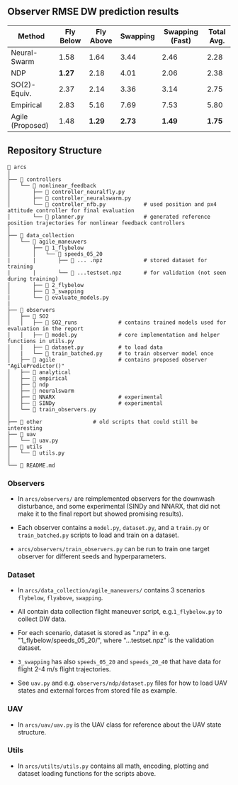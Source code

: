 


## Observer RMSE DW prediction results

| Method            | Fly Below | Fly Above | Swapping | Swapping (Fast) | Total Avg. |
|------------------|----------|----------|----------|----------------|------------|
| Neural-Swarm    | 1.58     | 1.64     | 3.44     | 2.46           | 2.28       |
| NDP             | **1.27** | 2.18     | 4.01     | 2.06           | 2.38       |
| SO(2)-Equiv.    | 2.37     | 2.14     | 3.36     | 3.14           | 2.75       |
| Empirical       | 2.83     | 5.16     | 7.69     | 7.53           | 5.80       |
| Agile (Proposed) | 1.48     | **1.29** | **2.73** | **1.49**       | **1.75**   |

## Repository Structure

```
📁 arcs
│
├── 📁 controllers
│   └── 📁 nonlinear_feedback
│       ├── 📄 controller_neuralfly.py
│       ├── 📄 controller_neuralswarm.py
│       └── 📄 controller_nfb.py            # used position and px4 attitude controller for final evaluation
│       └── 📄 planner.py                   # generated reference position trajectories for nonlinear feedback controllers
│
├── 📁 data_collection
│   └── 📁 agile_maneuvers
│       ├── 📁 1_flybelow
│       │   └── 📁 speeds_05_20
|       |       ├── 📄 ... .npz             # stored dataset for training
|       |       └── 📄 ...testset.npz       # for validation (not seen during training)
│       ├── 📁 2_flybelow
│       ├── 📁 3_swapping
|       └── 📄 evaluate_models.py
|
├── 📁 observers
│   ├── 📁 SO2
│   │   ├── 📁 SO2_runs             # contains trained models used for evaluation in the report
│   │   ├── 📄 model.py             # core implementation and helper functions in utils.py
│   │   ├── 📄 dataset.py           # to load data
│   |   └── 📄 train_batched.py     # to train observer model once
│   ├── 📁 agile                    # contains proposed observer "AgilePredictor()"
│   ├── 📁 analytical
│   ├── 📁 empirical
│   ├── 📁 ndp
│   ├── 📁 neuralswarm
│   ├── 📁 NNARX                    # experimental
│   ├── 📁 SINDy                    # experimental
│   └── 📄 train_observers.py
│
├── 📁 other                # old scripts that could still be interesting
├── 📁 uav
│   └── 📄 uav.py
├── 📁 utils
│   └── 📄 utils.py
│
└── 📄 README.md
```
### Observers

- In `arcs/observers/` are reimplemented observers for the downwash disturbance, and some experimental (SINDy and NNARX, that did not make it to the final report but showed promising results).

- Each observer contains a `model.py`, `dataset.py`, and a `train.py` or `train_batched.py` scripts to load and train on a dataset.

- `arcs/observers/train_observers.py` can be run to train one target observer for different seeds and hyperparameters.

### Dataset

- In `arcs/data_collection/agile_maneuvers/` contains 3 scenarios `flybelow`, `flyabove`, `swapping`.

- All contain data collection flight maneuver script, e.g.`1_flybelow.py` to collect DW data.

- For each scenario, dataset is stored as ".npz" in e.g. "1_flybelow/speeds_05_20/", where "...testset.npz" is the validation dataset.

- `3_swapping` has also `speeds_05_20` and `speeds_20_40` that have data for flight 2-4 m/s flight trajectories.

- See `uav.py` and e.g. `observers/ndp/dataset.py` files for how to load UAV states and external forces from stored file as example.

### UAV

- In `arcs/uav/uav.py` is the UAV class for reference about the UAV state structure.

### Utils

- In `arcs/utilts/utils.py` contains all math, encoding, plotting and dataset loading functions for the scripts above.
